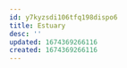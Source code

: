 ```yaml
---
id: y7kyzsdi106tfq198dispo6
title: Estuary
desc: ''
updated: 1674369266116
created: 1674369266116
---
```

